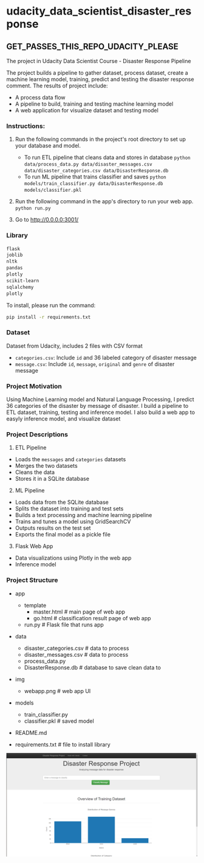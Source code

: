 # udacity_data_scientist_disaster_response

## GET_PASSES_THIS_REPO_UDACITY_PLEASE

The project in Udacity Data Scientist Course - Disaster Response Pipeline

The project builds a pipeline to gather dataset, process dataset, create a machine learning model, training, predict and testing the disaster response comment. The results of project include:

- A process data flow
- A pipeline to build, training and testing machine learning model
- A web application for visualize dataset and testing model

### Instructions:

1. Run the following commands in the project's root directory to set up your database and model.

   - To run ETL pipeline that cleans data and stores in database
     `python data/process_data.py data/disaster_messages.csv data/disaster_categories.csv data/DisasterResponse.db`
   - To run ML pipeline that trains classifier and saves
     `python models/train_classifier.py data/DisasterResponse.db models/classifier.pkl`

2. Run the following command in the app's directory to run your web app.
   `python run.py`

3. Go to http://0.0.0.0:3001/

### Library

```bash
flask
joblib
nltk
pandas
plotly
scikit-learn
sqlalchemy
plotly
```

To install, please run the command:

```bash
pip install -r requirements.txt
```

### Dataset

Dataset from Udacity, includes 2 files with CSV format

- `categories.csv`: Include `id` and 36 labeled category of disaster message
- `message.csv`: Include `id`, `message`, `original` and `genre` of disaster message

### Project Motivation

Using Machine Learning model and Natural Language Processing, I predict 36 categories of the disaster by message of disaster. I build a pipeline to ETL dataset, training, testing and inference model. I also build a web app to easyly inference model, and visualize dataset

### Project Descriptions

1. ETL Pipeline

- Loads the `messages` and `categories` datasets
- Merges the two datasets
- Cleans the data
- Stores it in a SQLite database

2. ML Pipeline

- Loads data from the SQLite database
- Splits the dataset into training and test sets
- Builds a text processing and machine learning pipeline
- Trains and tunes a model using GridSearchCV
- Outputs results on the test set
- Exports the final model as a pickle file

3. Flask Web App

- Data visualizations using Plotly in the web app
- Inference model

### Project Structure

- app

  - template
    - master.html # main page of web app
    - go.html # classification result page of web app
  - run.py # Flask file that runs app

- data

  - disaster_categories.csv # data to process
  - disaster_messages.csv # data to process
  - process_data.py
  - DisasterResponse.db # database to save clean data to

- img

  - webapp.png # web app UI

- models

  - train_classifier.py
  - classifier.pkl # saved model

- README.md
- requirements.txt # file to install library

![webapp](./img/webapp.png)
